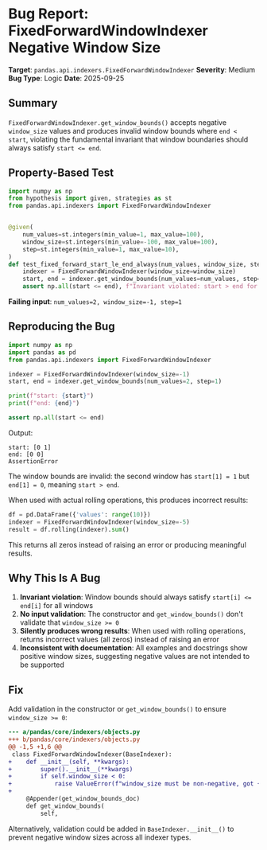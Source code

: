 # Bug Report: FixedForwardWindowIndexer Negative Window Size

**Target**: `pandas.api.indexers.FixedForwardWindowIndexer`
**Severity**: Medium
**Bug Type**: Logic
**Date**: 2025-09-25

## Summary

`FixedForwardWindowIndexer.get_window_bounds()` accepts negative `window_size` values and produces invalid window bounds where `end < start`, violating the fundamental invariant that window boundaries should always satisfy `start <= end`.

## Property-Based Test

```python
import numpy as np
from hypothesis import given, strategies as st
from pandas.api.indexers import FixedForwardWindowIndexer


@given(
    num_values=st.integers(min_value=1, max_value=100),
    window_size=st.integers(min_value=-100, max_value=100),
    step=st.integers(min_value=1, max_value=10),
)
def test_fixed_forward_start_le_end_always(num_values, window_size, step):
    indexer = FixedForwardWindowIndexer(window_size=window_size)
    start, end = indexer.get_window_bounds(num_values=num_values, step=step)
    assert np.all(start <= end), f"Invariant violated: start > end for window_size={window_size}"
```

**Failing input**: `num_values=2, window_size=-1, step=1`

## Reproducing the Bug

```python
import numpy as np
import pandas as pd
from pandas.api.indexers import FixedForwardWindowIndexer

indexer = FixedForwardWindowIndexer(window_size=-1)
start, end = indexer.get_window_bounds(num_values=2, step=1)

print(f"start: {start}")
print(f"end: {end}")

assert np.all(start <= end)
```

Output:
```
start: [0 1]
end: [0 0]
AssertionError
```

The window bounds are invalid: the second window has `start[1] = 1` but `end[1] = 0`, meaning `start > end`.

When used with actual rolling operations, this produces incorrect results:
```python
df = pd.DataFrame({'values': range(10)})
indexer = FixedForwardWindowIndexer(window_size=-5)
result = df.rolling(indexer).sum()
```

This returns all zeros instead of raising an error or producing meaningful results.

## Why This Is A Bug

1. **Invariant violation**: Window bounds should always satisfy `start[i] <= end[i]` for all windows
2. **No input validation**: The constructor and `get_window_bounds()` don't validate that `window_size >= 0`
3. **Silently produces wrong results**: When used with rolling operations, returns incorrect values (all zeros) instead of raising an error
4. **Inconsistent with documentation**: All examples and docstrings show positive window sizes, suggesting negative values are not intended to be supported

## Fix

Add validation in the constructor or `get_window_bounds()` to ensure `window_size >= 0`:

```diff
--- a/pandas/core/indexers/objects.py
+++ b/pandas/core/indexers/objects.py
@@ -1,5 +1,6 @@
 class FixedForwardWindowIndexer(BaseIndexer):
+    def __init__(self, **kwargs):
+        super().__init__(**kwargs)
+        if self.window_size < 0:
+            raise ValueError(f"window_size must be non-negative, got {self.window_size}")
+
     @Appender(get_window_bounds_doc)
     def get_window_bounds(
         self,
```

Alternatively, validation could be added in `BaseIndexer.__init__()` to prevent negative window sizes across all indexer types.